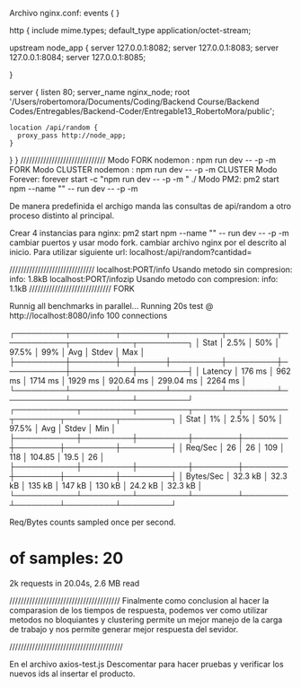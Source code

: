 Archivo nginx.conf:
events {
}

http {
  include       mime.types;
  default_type  application/octet-stream;

  upstream node_app {
    server 127.0.0.1:8082;
    server 127.0.0.1:8083;
    server 127.0.0.1:8084;
    server 127.0.0.1:8085;

  }

  server {
    listen      80;
    server_name nginx_node;
    root '/Users/robertomora/Documents/Coding/Backend Course/Backend Codes/Entregables/Backend-Coder/Entregable13_RobertoMora/public';

    location /api/random {
      proxy_pass http://node_app;
    }

  }
}
//////////////////////////////
Modo FORK nodemon : npm run dev -- -p <puerto> -m FORK
Modo CLUSTER nodemon : npm run dev -- -p <puerto> -m CLUSTER
Modo Forever: forever start -c "npm run dev -- -p <puerto> -m <mode>" ./
Modo PM2: pm2 start npm --name "<nombre>" -- run dev -- -p <puerto> -m <mode>

De manera predefinida el archigo manda las consultas de api/random a otro proceso distinto al principal.

Crear 4 instancias para nginx:
    pm2 start npm --name "<nombre>" -- run dev -- -p <puerto> -m <mode> cambiar puertos y usar modo fork.
    cambiar archivo nginx por el descrito al inicio.
    Para utilizar siguiente url: localhost:/api/random?cantidad=<numerodeseado>

//////////////////////////////
localhost:PORT/info
Usando metodo sin compresion: 
info: 1.8kB
localhost:PORT/infozip
Usando metodo con compresion:
info: 1.1kB
/////////////////////////////
FORK 

Runnig all benchmarks in parallel...
Running 20s test @ http://localhost:8080/info
100 connections


┌─────────┬────────┬────────┬─────────┬─────────┬───────────┬───────────┬─────────┐
│ Stat    │ 2.5%   │ 50%    │ 97.5%   │ 99%     │ Avg       │ Stdev     │ Max     │
├─────────┼────────┼────────┼─────────┼─────────┼───────────┼───────────┼─────────┤
│ Latency │ 176 ms │ 962 ms │ 1714 ms │ 1929 ms │ 920.64 ms │ 299.04 ms │ 2264 ms │
└─────────┴────────┴────────┴─────────┴─────────┴───────────┴───────────┴─────────┘
┌───────────┬─────────┬─────────┬────────┬────────┬────────┬─────────┬─────────┐
│ Stat      │ 1%      │ 2.5%    │ 50%    │ 97.5%  │ Avg    │ Stdev   │ Min     │
├───────────┼─────────┼─────────┼────────┼────────┼────────┼─────────┼─────────┤
│ Req/Sec   │ 26      │ 26      │ 109    │ 118    │ 104.85 │ 19.5    │ 26      │
├───────────┼─────────┼─────────┼────────┼────────┼────────┼─────────┼─────────┤
│ Bytes/Sec │ 32.3 kB │ 32.3 kB │ 135 kB │ 147 kB │ 130 kB │ 24.2 kB │ 32.3 kB │
└───────────┴─────────┴─────────┴────────┴────────┴────────┴─────────┴─────────┘

Req/Bytes counts sampled once per second.
# of samples: 20

2k requests in 20.04s, 2.6 MB read

///////////////////////////////////////
Finalmente como conclusion al hacer la comparasion de los tiempos de respuesta, podemos ver como utilizar 
metodos no bloquiantes y clustering permite un mejor manejo de la carga de trabajo y nos permite generar
mejor respuesta del sevidor.

////////////////////////////////////////

En el archivo axios-test.js
Descomentar para hacer pruebas y verificar los nuevos ids al insertar el producto.
